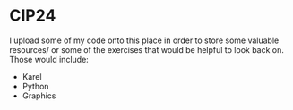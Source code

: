 # CIP24
I upload some of my code onto this place in order to store some valuable resources/ or some of the exercises that would be helpful to look back on. 
Those would include:
- Karel
- Python
- Graphics

